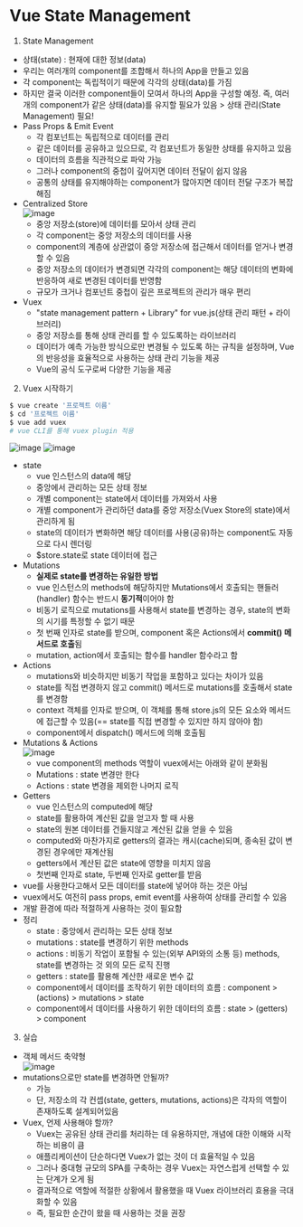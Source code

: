 # Vue State Management
1. State Management
- 상태(state) : 현재에 대한 정보(data)
- 우리는 여러개의 component를 조합해서 하나의 App을 만들고 있음
- 각 component는 독립적이기 때문에 각각의 상태(data)를 가짐
- 하지만 결국 이러한 component들이 모여서 하나의 App을 구성할 예정. 즉, 여러 개의 component가 같은 상태(data)를 유지할 필요가 있음 > 상태 관리(State Management) 필요!
- Pass Props & Emit Event
  - 각 컴포넌트는 독립적으로 데이터를 관리
  - 같은 데이터를 공유하고 있으므로, 각 컴포넌트가 동일한 상태를 유지하고 있음
  - 데이터의 흐름을 직관적으로 파악 가능
  - 그러나 component의 중첩이 깊어지면 데이터 전달이 쉽지 않음
  - 공통의 상태를 유지해야하는 component가 많아지면 데이터 전달 구조가 복잡해짐
- Centralized Store  
![image](https://user-images.githubusercontent.com/122499274/236076642-c11f1e4e-ddd0-467f-b1d6-f21b001af3f4.png)
  - 중앙 저장소(store)에 데이터를 모아서 상태 관리
  - 각 component는 중앙 저장소의 데이터를 사용
  - component의 계층에 상관없이 중앙 저장소에 접근해서 데이터를 얻거나 변경할 수 있음
  - 중앙 저장소의 데이터가 변경되면 각각의 component는 해당 데이터의 변화에 반응하여 새로 변경된 데이터를 반영함
  - 규모가 크거나 컴포넌트 중첩이 깊은 프로젝트의 관리가 매우 편리
- Vuex
  - "state management pattern + Library" for vue.js(상태 관리 패턴 + 라이브러리)
  - 중앙 저장소를 통해 상태 관리를 할 수 있도록하는 라이브러리
  - 데이터가 예측 가능한 방식으로만 변경될 수 있도록 하는 규칙을 설정하며, Vue의 반응성을 효율적으로 사용하는 상태 관리 기능을 제공
  - Vue의 공식 도구로써 다양한 기능을 제공

2. Vuex 시작하기
```bash
$ vue create '프로젝트 이름'
$ cd '프로젝트 이름'
$ vue add vuex
# vue CLI를 통해 vuex plugin 적용
```
![image](https://user-images.githubusercontent.com/122499274/236076681-bf741cd0-0225-4007-8d07-f5e900ad8896.png)
![image](https://user-images.githubusercontent.com/122499274/236079195-3370891d-3f7c-487a-bd84-de9887a6918d.png)
- state
  - vue 인스턴스의 data에 해당
  - 중앙에서 관리하는 모든 상태 정보
  - 개별 component는 state에서 데이터를 가져와서 사용
  - 개별 component가 관리하던 data를 중앙 저장소(Vuex Store의 state)에서 관리하게 됨
  - state의 데이터가 변화하면 해당 데이터를 사용(공유)하는 component도 자동으로 다시 렌더링
  - $store.state로 state 데이터에 접근
- Mutations
  - **실제로 state를 변경하는 유일한 방법**
  - vue 인스턴스의 methods에 해당하지만 Mutations에서 호출되는 핸들러(handler) 함수는 반드시 **동기적**이어야 함
  - 비동기 로직으로 mutations를 사용해서 state를 변경하는 경우, state의 변화의 시기를 특정할 수 없기 때문
  - 첫 번째 인자로 state를 받으며, component 혹은 Actions에서 **commit() 메서드로 호출**됨
  - mutation, action에서 호출되는 함수를 handler 함수라고 함
- Actions
  - mutations와 비슷하지만 비동기 작업을 포함하고 있다는 차이가 있음
  - state를 직접 변경하지 않고 commit() 메서드로 mutations를 호출해서 state를 변경함
  - context 객체를 인자로 받으며, 이 객체를 통해 store.js의 모든 요소와 메서드에 접근할 수 있음(== state를 직접 변경할 수 있지만 하지 않아야 함)
  - component에서 dispatch() 메서드에 의해 호출됨
- Mutations & Actions  
![image](https://user-images.githubusercontent.com/122499274/236079253-767c03a8-5c8e-47f1-a912-036fb40fd703.png)
  - vue component의 methods 역할이 vuex에서는 아래와 같이 분화됨
  - Mutations : state 변경만 한다
  - Actions : state 변경을 제외한 나머지 로직
- Getters
  - vue 인스턴스의 computed에 해당
  - state를 활용하여 계산된 값을 얻고자 할 때 사용
  - state의 원본 데이터를 건들지않고 계산된 값을 얻을 수 있음
  - computed와 마찬가지로 getters의 결과는 캐시(cache)되며, 종속된 값이 변경된 경우에만 재계산됨
  - getters에서 계산된 값은 state에 영향을 미치지 않음
  - 첫번째 인자로 state, 두번째 인자로 getter를 받음
- vue를 사용한다고해서 모든 데이터를 state에 넣어야 하는 것은 아님
- vuex에서도 여전히 pass props, emit event를 사용하여 상태를 관리할 수 있음
- 개발 환경에 따라 적절하게 사용하는 것이 필요함
- 정리
  - state : 중앙에서 관리하는 모든 상태 정보
  - mutations : state를 변경하기 위한 methods
  - actions : 비동기 작업이 포함될 수 있는(외부 API와의 소통 등) methods, state를 변경하는 것 외의 모든 로직 진행
  - getters : state를 활용해 계산한 새로운 변수 값
  - component에서 데이터를 조작하기 위한 데이터의 흐름 : component > (actions) > mutations > state
  - component에서 데이터를 사용하기 위한 데이터의 흐름 : state > (getters) > component

3. 실습
- 객체 메서드 축약형  
![image](https://user-images.githubusercontent.com/122499274/236080719-40db906a-c727-4d99-b5d0-9e8cea0ab0cc.png)
- mutations으로만 state를 변경하면 안될까?
  - 가능
  - 단, 저장소의 각 컨셉(state, getters, mutations, actions)은 각자의 역할이 존재하도록 설계되어있음
- Vuex, 언제 사용해야 할까?
  - Vuex는 공유된 상태 관리를 처리하는 데 유용하지만, 개념에 대한 이해와 시작하는 비용이 큼
  - 애플리케이션이 단순하다면 Vuex가 없는 것이 더 효율적일 수 있음
  - 그러나 중대형 규모의 SPA를 구축하는 경우 Vuex는 자연스럽게 선택할 수 있는 단계가 오게 됨
  - 결과적으로 역할에 적절한 상황에서 활용했을 때 Vuex 라이브러리 효용을 극대화할 수 있음
  - 즉, 필요한 순간이 왔을 때 사용하는 것을 권장